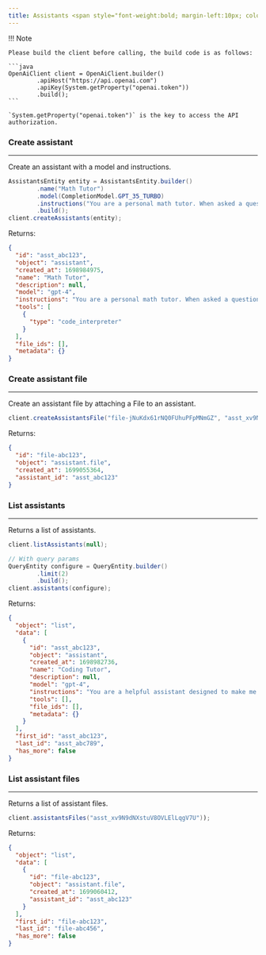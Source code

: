 ```yaml
---
title: Assistants <span style="font-weight:bold; margin-left:10px; color:red;">Beta</span>
---
```


!!! Note

    Please build the client before calling, the build code is as follows:

    ```java
    OpenAiClient client = OpenAiClient.builder()
            .apiHost("https://api.openai.com")
            .apiKey(System.getProperty("openai.token"))
            .build();
    ```

    `System.getProperty("openai.token")` is the key to access the API authorization.

### Create assistant

---

Create an assistant with a model and instructions.

```java
AssistantsEntity entity = AssistantsEntity.builder()
        .name("Math Tutor")
        .model(CompletionModel.GPT_35_TURBO)
        .instructions("You are a personal math tutor. When asked a question, write and run Python code to answer the question.")
        .build();
client.createAssistants(entity);
```

Returns:

```json
{
  "id": "asst_abc123",
  "object": "assistant",
  "created_at": 1698984975,
  "name": "Math Tutor",
  "description": null,
  "model": "gpt-4",
  "instructions": "You are a personal math tutor. When asked a question, write and run Python code to answer the question.",
  "tools": [
    {
      "type": "code_interpreter"
    }
  ],
  "file_ids": [],
  "metadata": {}
}
```

### Create assistant file

---

Create an assistant file by attaching a File to an assistant.

```java
client.createAssistantsFile("file-jNuKdx61rNQ0FUhuPFpMNmGZ", "asst_xv9N9dNXstuV8OVLElLqgV7U")
```

Returns:

```json
{
  "id": "file-abc123",
  "object": "assistant.file",
  "created_at": 1699055364,
  "assistant_id": "asst_abc123"
}
```

### List assistants

---

Returns a list of assistants.

```java
client.listAssistants(null);

// With query params
QueryEntity configure = QueryEntity.builder()
        .limit(2)
        .build();
client.assistants(configure);
```

Returns:

```json
{
  "object": "list",
  "data": [
    {
      "id": "asst_abc123",
      "object": "assistant",
      "created_at": 1698982736,
      "name": "Coding Tutor",
      "description": null,
      "model": "gpt-4",
      "instructions": "You are a helpful assistant designed to make me better at coding!",
      "tools": [],
      "file_ids": [],
      "metadata": {}
    }
  ],
  "first_id": "asst_abc123",
  "last_id": "asst_abc789",
  "has_more": false
}
```

### List assistant files

---

Returns a list of assistant files.

```java
client.assistantsFiles("asst_xv9N9dNXstuV8OVLElLqgV7U"));
```

Returns:

```json
{
  "object": "list",
  "data": [
    {
      "id": "file-abc123",
      "object": "assistant.file",
      "created_at": 1699060412,
      "assistant_id": "asst_abc123"
    }
  ],
  "first_id": "file-abc123",
  "last_id": "file-abc456",
  "has_more": false
}
```
